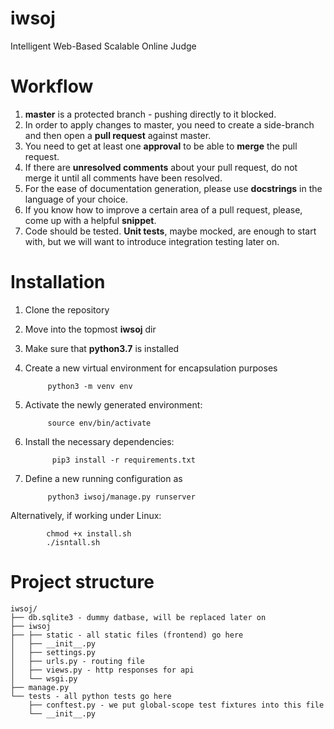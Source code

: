 # iwsoj
Intelligent Web-Based Scalable Online Judge

# Workflow
1. **master** is a protected branch - pushing directly to it blocked.
2. In order to apply changes to master, you need to create a side-branch and then open a **pull request** against master.
3. You need to get at least one **approval** to be able to **merge** the pull request.
4. If there are **unresolved comments** about your pull request, do not merge it until all comments have been resolved.
5. For the ease of documentation generation, please use **docstrings** in the language of your choice.
6. If you know how to improve a certain area of a pull request, please, come up with a helpful **snippet**.
7. Code should be tested. **Unit tests**, maybe mocked, are enough to start with, but we will want to introduce integration testing later on.

# Installation
1. Clone the repository
2. Move into the topmost **iwsoj** dir
3. Make sure that **python3.7** is installed
4. Create a new virtual environment for encapsulation purposes
  
            python3 -m venv env

5. Activate the newly generated environment:

            source env/bin/activate
            
6. Install the necessary dependencies:
            
             pip3 install -r requirements.txt
             
7. Define a new running configuration as 

            python3 iwsoj/manage.py runserver
            
Alternatively, if working under Linux:

            chmod +x install.sh
            ./isntall.sh
            
 # Project structure
``` 
iwsoj/
├── db.sqlite3 - dummy datbase, will be replaced later on
├── iwsoj
├── ├── static - all static files (frontend) go here
│   ├── __init__.py
│   ├── settings.py
│   ├── urls.py - routing file
│   ├── views.py - http responses for api
│   └── wsgi.py
├── manage.py
└── tests - all python tests go here
    ├── conftest.py - we put global-scope test fixtures into this file
    └── __init__.py
```

